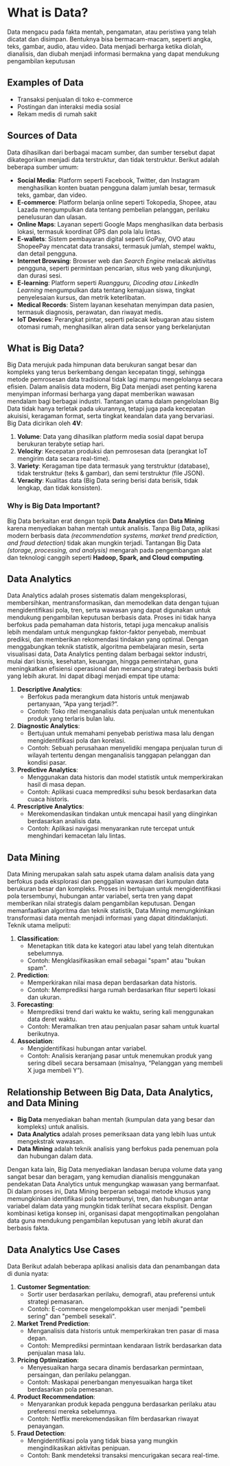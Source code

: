 # What is Data?
Data mengacu pada fakta mentah, pengamatan, atau peristiwa yang telah dicatat dan disimpan. Bentuknya bisa bermacam-macam, seperti angka, teks, gambar, audio, atau video. Data menjadi berharga ketika diolah, dianalisis, dan diubah menjadi informasi bermakna yang dapat mendukung pengambilan keputusan

## Examples of Data
- Transaksi penjualan di toko e-commerce
- Postingan dan interaksi media sosial
- Rekam medis di rumah sakit

## Sources of Data
Data dihasilkan dari berbagai macam sumber, dan sumber tersebut dapat dikategorikan menjadi data terstruktur, dan tidak terstruktur. Berikut adalah beberapa sumber umum:
- **Social Media**: Platform seperti Facebook, Twitter, dan Instagram menghasilkan konten buatan pengguna dalam jumlah besar, termasuk teks, gambar, dan video.
- **E-commerce**: Platform belanja online seperti Tokopedia, Shopee, atau Lazada mengumpulkan data tentang pembelian pelanggan, perilaku penelusuran dan ulasan.
- **Online Maps**: Layanan seperti Google Maps menghasilkan data berbasis lokasi, termasuk koordinat GPS dan pola lalu lintas.
- **E-wallets**: Sistem pembayaran digital seperti GoPay, OVO atau ShopeePay mencatat data transaksi, termasuk jumlah, stempel waktu, dan detail pengguna.
- **Internet Browsing**: Browser web dan _Search Engine_ melacak aktivitas pengguna, seperti permintaan pencarian, situs web yang dikunjungi, dan durasi sesi.
- **E-learning**: Platform seperti _Ruangguru, Dicoding atau LinkedIn Learning_ mengumpulkan data tentang kemajuan siswa, tingkat penyelesaian kursus, dan metrik keterlibatan.
- **Medical Records**: Sistem layanan kesehatan menyimpan data pasien, termasuk diagnosis, perawatan, dan riwayat medis.
- **IoT Devices**: Perangkat pintar, seperti pelacak kebugaran atau sistem otomasi rumah, menghasilkan aliran data sensor yang berkelanjutan

## What is Big Data?
Big Data merujuk pada himpunan data berukuran sangat besar dan kompleks yang terus berkembang dengan kecepatan tinggi, sehingga metode pemrosesan data tradisional tidak lagi mampu mengelolanya secara efisien. Dalam analisis data modern, Big Data menjadi aset penting karena menyimpan informasi berharga yang dapat memberikan wawasan mendalam bagi berbagai industri. Tantangan utama dalam pengelolaan Big Data tidak hanya terletak pada ukurannya, tetapi juga pada kecepatan akuisisi, keragaman format, serta tingkat keandalan data yang bervariasi. Big Data dicirikan oleh **4V**:

1. **Volume**: Data yang dihasilkan platform media sosial dapat berupa berukuran terabyte setiap hari.
2. **Velocity**: Kecepatan produksi dan pemrosesan data (perangkat IoT mengirim data secara real-time).
3. **Variety**: Keragaman tipe data termasuk yang terstruktur (database), tidak terstruktur (teks & gambar), dan semi terstruktur (file JSON).
4. **Veracity**: Kualitas data (Big Data sering berisi data berisik, tidak lengkap, dan tidak konsisten).

### Why is Big Data Important?
Big Data berkaitan erat dengan topik **Data Analytics** dan **Data Mining** karena menyediakan bahan mentah untuk analisis. Tanpa Big Data, aplikasi modern berbasis data _(recommendation systems, market trend prediction, and fraud detection)_ tidak akan mungkin terjadi. Tantangan Big Data _(storage, processing, and analysis)_ mengarah pada pengembangan alat dan teknologi canggih seperti **Hadoop, Spark, and Cloud computing**.

## Data Analytics
Data Analytics adalah proses sistematis dalam mengeksplorasi, membersihkan, mentransformasikan, dan memodelkan data dengan tujuan mengidentifikasi pola, tren, serta wawasan yang dapat digunakan untuk mendukung pengambilan keputusan berbasis data. Proses ini tidak hanya berfokus pada pemahaman data historis, tetapi juga mencakup analisis lebih mendalam untuk mengungkap faktor-faktor penyebab, membuat prediksi, dan memberikan rekomendasi tindakan yang optimal. Dengan menggabungkan teknik statistik, algoritma pembelajaran mesin, serta visualisasi data, Data Analytics penting dalam berbagai sektor industri, mulai dari bisnis, kesehatan, keuangan, hingga pemerintahan, guna meningkatkan efisiensi operasional dan merancang strategi berbasis bukti yang lebih akurat. Ini dapat dibagi menjadi empat tipe utama:
1. **Descriptive Analytics**:
   - Berfokus pada merangkum data historis untuk menjawab pertanyaan, “Apa yang terjadi?”.
   - Contoh: Toko ritel menganalisis data penjualan untuk menentukan produk yang terlaris bulan lalu.
2. **Diagnostic Analytics**:
   - Bertujuan untuk memahami penyebab peristiwa masa lalu dengan mengidentifikasi pola dan korelasi.
   - Contoh: Sebuah perusahaan menyelidiki mengapa penjualan turun di wilayah tertentu dengan menganalisis tanggapan pelanggan dan kondisi pasar.
3. **Predictive Analytics**:
   - Menggunakan data historis dan model statistik untuk memperkirakan hasil di masa depan.
   - Contoh: Aplikasi cuaca memprediksi suhu besok berdasarkan data cuaca historis.
4. **Prescriptive Analytics**:
   - Merekomendasikan tindakan untuk mencapai hasil yang diinginkan berdasarkan analisis data.
   - Contoh: Aplikasi navigasi menyarankan rute tercepat untuk menghindari kemacetan lalu lintas.

## Data Mining
Data Mining merupakan salah satu aspek utama dalam analisis data yang berfokus pada eksplorasi dan penggalian wawasan dari kumpulan data berukuran besar dan kompleks. Proses ini bertujuan untuk mengidentifikasi pola tersembunyi, hubungan antar variabel, serta tren yang dapat memberikan nilai strategis dalam pengambilan keputusan. Dengan memanfaatkan algoritma dan teknik statistik, Data Mining memungkinkan transformasi data mentah menjadi informasi yang dapat ditindaklanjuti. Teknik utama meliputi:
1. **Classification**:
   - Menetapkan titik data ke kategori atau label yang telah ditentukan sebelumnya.
   - Contoh: Mengklasifikasikan email sebagai "spam" atau "bukan spam".
2. **Prediction**:
   - Memperkirakan nilai masa depan berdasarkan data historis.
   - Contoh: Memprediksi harga rumah berdasarkan fitur seperti lokasi dan ukuran.
3. **Forecasting**:
   - Memprediksi trend dari waktu ke waktu, sering kali menggunakan data deret waktu.
   - Contoh: Meramalkan tren atau penjualan pasar saham untuk kuartal berikutnya.
4. **Association**:
   - Mengidentifikasi hubungan antar variabel.
   - Contoh: Analisis keranjang pasar untuk menemukan produk yang sering dibeli secara bersamaan (misalnya, “Pelanggan yang membeli X juga membeli Y”).

## Relationship Between Big Data, Data Analytics, and Data Mining
- **Big Data** menyediakan bahan mentah (kumpulan data yang besar dan kompleks) untuk analisis.
- **Data Analytics** adalah proses pemeriksaan data yang lebih luas untuk mengekstrak wawasan.
- **Data Mining** adalah teknik analisis yang berfokus pada penemuan pola dan hubungan dalam data.

Dengan kata lain, Big Data menyediakan landasan berupa volume data yang sangat besar dan beragam, yang kemudian dianalisis menggunakan pendekatan Data Analytics untuk mengungkap wawasan yang bermanfaat. Di dalam proses ini, Data Mining berperan sebagai metode khusus yang memungkinkan identifikasi pola tersembunyi, tren, dan hubungan antar variabel dalam data yang mungkin tidak terlihat secara eksplisit. Dengan kombinasi ketiga konsep ini, organisasi dapat mengoptimalkan pengolahan data guna mendukung pengambilan keputusan yang lebih akurat dan berbasis fakta.

## Data Analytics Use Cases
Data Berikut adalah beberapa aplikasi analisis data dan penambangan data di dunia nyata:
1. **Customer Segmentation**:
   - Sortir user berdasarkan perilaku, demografi, atau preferensi untuk strategi pemasaran.
   - Contoh: E-commerce mengelompokkan user menjadi "pembeli sering" dan "pembeli sesekali".
2. **Market Trend Prediction**:
   - Menganalisis data historis untuk memperkirakan tren pasar di masa depan.
   - Contoh: Memprediksi permintaan kendaraan listrik berdasarkan data penjualan masa lalu.
3. **Pricing Optimization**:
   - Menyesuaikan harga secara dinamis berdasarkan permintaan, persaingan, dan perilaku pelanggan.
   - Contoh: Maskapai penerbangan menyesuaikan harga tiket berdasarkan pola pemesanan.
4. **Product Recommendation**:
   - Menyarankan produk kepada pengguna berdasarkan perilaku atau preferensi mereka sebelumnya.
   - Contoh: Netflix merekomendasikan film berdasarkan riwayat penayangan.
5. **Fraud Detection**:
   - Mengidentifikasi pola yang tidak biasa yang mungkin mengindikasikan aktivitas penipuan.
   - Contoh: Bank mendeteksi transaksi mencurigakan secara real-time.